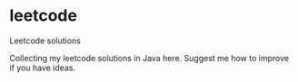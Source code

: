 # leetcode
Leetcode solutions

Collecting my leetcode solutions in Java here. 
Suggest me how to improve if you have ideas.

